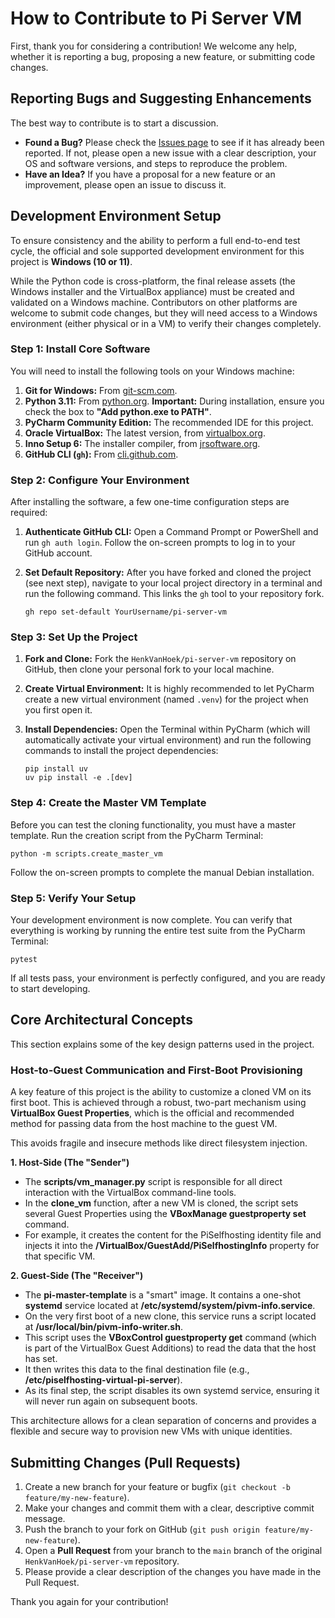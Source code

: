 # How to Contribute to Pi Server VM

First, thank you for considering a contribution! We welcome any help, whether it is reporting a bug, proposing a new feature, or submitting code changes.

## Reporting Bugs and Suggesting Enhancements

The best way to contribute is to start a discussion.

-   **Found a Bug?** Please check the [Issues page](https://github.com/HenkVanHoek/pi-server-vm/issues) to see if it has already been reported. If not, please open a new issue with a clear description, your OS and software versions, and steps to reproduce the problem.
-   **Have an Idea?** If you have a proposal for a new feature or an improvement, please open an issue to discuss it.

## Development Environment Setup

To ensure consistency and the ability to perform a full end-to-end test cycle, the official and sole supported development environment for this project is **Windows (10 or 11)**.

While the Python code is cross-platform, the final release assets (the Windows installer and the VirtualBox appliance) must be created and validated on a Windows machine. Contributors on other platforms are welcome to submit code changes, but they will need access to a Windows environment (either physical or in a VM) to verify their changes completely.

### Step 1: Install Core Software

You will need to install the following tools on your Windows machine:

1.  **Git for Windows:** From [git-scm.com](https://git-scm.com/).
2.  **Python 3.11:** From [python.org](https://www.python.org/). **Important:** During installation, ensure you check the box to **"Add python.exe to PATH"**.
3.  **PyCharm Community Edition:** The recommended IDE for this project.
4.  **Oracle VirtualBox:** The latest version, from [virtualbox.org](https://www.virtualbox.org/).
5.  **Inno Setup 6:** The installer compiler, from [jrsoftware.org](https://jrsoftware.org/).
6.  **GitHub CLI (`gh`):** From [cli.github.com](https://cli.github.com/).

### Step 2: Configure Your Environment

After installing the software, a few one-time configuration steps are required:

1.  **Authenticate GitHub CLI:** Open a Command Prompt or PowerShell and run `gh auth login`. Follow the on-screen prompts to log in to your GitHub account.
2.  **Set Default Repository:** After you have forked and cloned the project (see next step), navigate to your local project directory in a terminal and run the following command. This links the `gh` tool to your repository fork.

        gh repo set-default YourUsername/pi-server-vm

### Step 3: Set Up the Project

1.  **Fork and Clone:** Fork the `HenkVanHoek/pi-server-vm` repository on GitHub, then clone your personal fork to your local machine.
2.  **Create Virtual Environment:** It is highly recommended to let PyCharm create a new virtual environment (named `.venv`) for the project when you first open it.
3.  **Install Dependencies:** Open the Terminal within PyCharm (which will automatically activate your virtual environment) and run the following commands to install the project dependencies:

        pip install uv
        uv pip install -e .[dev]

### Step 4: Create the Master VM Template

Before you can test the cloning functionality, you must have a master template. Run the creation script from the PyCharm Terminal:

    python -m scripts.create_master_vm

Follow the on-screen prompts to complete the manual Debian installation.

### Step 5: Verify Your Setup

Your development environment is now complete. You can verify that everything is working by running the entire test suite from the PyCharm Terminal:

    pytest

If all tests pass, your environment is perfectly configured, and you are ready to start developing.

## Core Architectural Concepts

This section explains some of the key design patterns used in the project.

### Host-to-Guest Communication and First-Boot Provisioning

A key feature of this project is the ability to customize a cloned VM on its first boot. This is achieved through a robust, two-part mechanism using **VirtualBox Guest Properties**, which is the official and recommended method for passing data from the host machine to the guest VM.

This avoids fragile and insecure methods like direct filesystem injection.

**1. Host-Side (The "Sender")**

- The **scripts/vm_manager.py** script is responsible for all direct interaction with the VirtualBox command-line tools.
- In the **clone_vm** function, after a new VM is cloned, the script sets several Guest Properties using the **VBoxManage guestproperty set** command.
- For example, it creates the content for the PiSelfhosting identity file and injects it into the **/VirtualBox/GuestAdd/PiSelfhostingInfo** property for that specific VM.

**2. Guest-Side (The "Receiver")**

- The **pi-master-template** is a "smart" image. It contains a one-shot **systemd** service located at **/etc/systemd/system/pivm-info.service**.
- On the very first boot of a new clone, this service runs a script located at **/usr/local/bin/pivm-info-writer.sh**.
- This script uses the **VBoxControl guestproperty get** command (which is part of the VirtualBox Guest Additions) to read the data that the host has set.
- It then writes this data to the final destination file (e.g., **/etc/piselfhosting-virtual-pi-server**).
- As its final step, the script disables its own systemd service, ensuring it will never run again on subsequent boots.

This architecture allows for a clean separation of concerns and provides a flexible and secure way to provision new VMs with unique identities.

## Submitting Changes (Pull Requests)

1.  Create a new branch for your feature or bugfix (`git checkout -b feature/my-new-feature`).
2.  Make your changes and commit them with a clear, descriptive commit message.
3.  Push the branch to your fork on GitHub (`git push origin feature/my-new-feature`).
4.  Open a **Pull Request** from your branch to the `main` branch of the original `HenkVanHoek/pi-server-vm` repository.
5.  Please provide a clear description of the changes you have made in the Pull Request.

Thank you again for your contribution!
